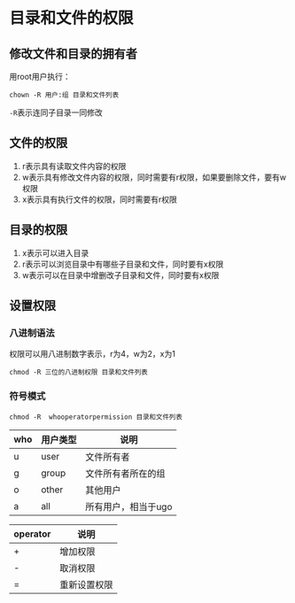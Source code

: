 # 目录和文件的权限

## 修改文件和目录的拥有者

用root用户执行：

`chown -R 用户:组 目录和文件列表`

`-R`表示连同子目录一同修改

## 文件的权限

1. r表示具有读取文件内容的权限
2. w表示具有修改文件内容的权限，同时需要有r权限，如果要删除文件，要有w权限
3. x表示具有执行文件的权限，同时需要有r权限

## 目录的权限

1. x表示可以进入目录
2. r表示可以浏览目录中有哪些子目录和文件，同时要有x权限
3. w表示可以在目录中增删改子目录和文件，同时要有x权限

## 设置权限

### 八进制语法

权限可以用八进制数字表示，r为4，w为2，x为1

`chmod -R 三位的八进制权限 目录和文件列表`

### 符号模式

`chmod -R  whooperatorpermission 目录和文件列表`

| who  | 用户类型 | 说明                |
| ---- | -------- | ------------------- |
| u    | user     | 文件所有者          |
| g    | group    | 文件所有者所在的组  |
| o    | other    | 其他用户            |
| a    | all      | 所有用户，相当于ugo |

| operator | 说明         |
| -------- | ------------ |
| +        | 增加权限     |
| -        | 取消权限     |
| =        | 重新设置权限 |


